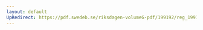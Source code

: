 ```yaml
---
layout: default
UpRedirect: https://pdf.swedeb.se/riksdagen-volumeG-pdf/199192/reg_199192/reg_199192_0986.pdf
---
```

